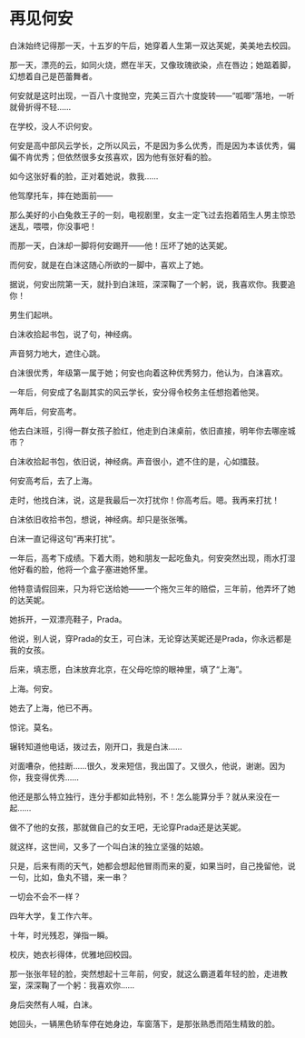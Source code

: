 # 再见何安

白沫始终记得那一天，十五岁的午后，她穿着人生第一双达芙妮，美美地去校园。 

那一天，漂亮的云，如同火烧，燃在半天，又像玫瑰欲染，点在唇边；她踮着脚，幻想着自己是芭蕾舞者。 

何安就是这时出现，一百八十度抛空，完美三百六十度旋转——“呱唧”落地，一听就骨折得不轻…… 

在学校，没人不识何安。 

何安是高中部风云学长，之所以风云，不是因为多么优秀，而是因为本该优秀，偏偏不肯优秀；但依然很多女孩喜欢，因为他有张好看的脸。 

如今这张好看的脸，正对着她说，救我…… 

他驾摩托车，摔在她面前—— 

那么美好的小白兔救王子的一刻，电视剧里，女主一定飞过去抱着陌生人男主惊恐迷乱，喂喂，你没事吧！ 

而那一天，白沫却一脚将何安踢开——他！压坏了她的达芙妮。 

而何安，就是在白沫这随心所欲的一脚中，喜欢上了她。 

据说，何安出院第一天，就扑到白沫班，深深鞠了一个躬，说，我喜欢你。我要追你！ 

男生们起哄。 

白沫收拾起书包，说了句，神经病。 

声音努力地大，遮住心跳。 

白沫很优秀，年级第一属于她；何安也向着这种优秀努力，他认为，白沫喜欢。 

一年后，何安成了名副其实的风云学长，安分得令校务主任想抱着他哭。 

两年后，何安高考。 

他去白沫班，引得一群女孩子脸红，他走到白沫桌前，依旧直接，明年你去哪座城市？ 

白沫收拾起书包，依旧说，神经病。声音很小，遮不住的是，心如擂鼓。 

何安高考后，去了上海。 

走时，他找白沫，说，这是我最后一次打扰你！你高考后。嗯。我再来打扰！ 

白沫依旧收拾书包，想说，神经病。却只是张张嘴。 

白沫一直记得这句“再来打扰”。 

一年后，高考下成绩。下着大雨，她和朋友一起吃鱼丸，何安突然出现，雨水打湿他好看的脸，他将一个盒子塞进她怀里。 

他特意请假回来，只为将它送给她——一个拖欠三年的赔偿，三年前，他弄坏了她的达芙妮。 

她拆开，一双漂亮鞋子，Prada。 

他说，别人说，穿Prada的女王，可白沫，无论穿达芙妮还是Prada，你永远都是我的女孩。 

后来，填志愿，白沫放弃北京，在父母吃惊的眼神里，填了“上海”。 

上海。何安。 

她去了上海，他已不再。 

惊诧。莫名。 

辗转知道他电话，拨过去，刚开口，我是白沫…… 

对面嘈杂，他挂断……很久，发来短信，我出国了。又很久，他说，谢谢。因为你，我变得优秀…… 

他还是那么特立独行，连分手都如此特别，不！怎么能算分手？就从来没在一起…… 

做不了他的女孩，那就做自己的女王吧，无论穿Prada还是达芙妮。 

就这样，这世间，又多了一个叫白沫的独立坚强的姑娘。 

只是，后来有雨的天气，她都会想起他冒雨而来的夏，如果当时，自己挽留他，说一句，比如，鱼丸不错，来一串？ 

一切会不会不一样？ 

四年大学，复工作六年。 

十年，时光残忍，弹指一瞬。 

校庆，她衣衫得体，优雅地回校园。 

那一张张年轻的脸，突然想起十三年前，何安，就这么霸道着年轻的脸，走进教室，深深鞠了一个躬：我喜欢你…… 

身后突然有人喊，白沫。 

她回头，一辆黑色轿车停在她身边，车窗落下，是那张熟悉而陌生精致的脸。